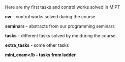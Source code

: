 Here are my first tasks and control works solved in MIPT

<b>cw</b> - control works solved during the course

<b>seminars</b> - abstracts from our programming seminars

<b>tasks</b> - different tasks solved by me during the course

<b>extra_tasks</b> - some other tasks

<b>mini_exam</b - tasks from ladder
